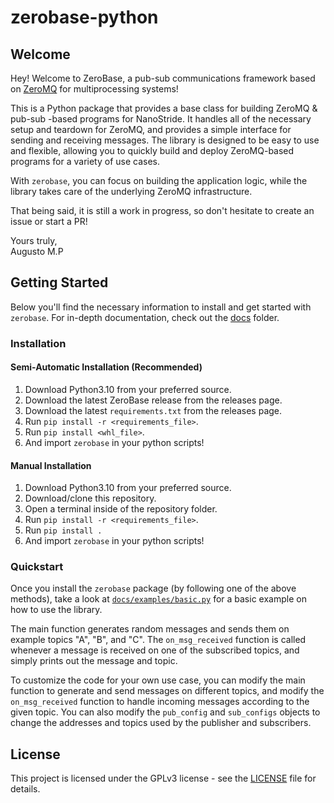 # zerobase-python

## Welcome

Hey! Welcome to ZeroBase, a pub-sub communications framework based on [ZeroMQ](https://zeromq.org/) for multiprocessing systems!

This is a Python package that provides a base class for building ZeroMQ & pub-sub -based programs for NanoStride. It handles all of the necessary setup and teardown for ZeroMQ, and provides a simple interface for sending and receiving messages. The library is designed to be easy to use and flexible, allowing you to quickly build and deploy ZeroMQ-based programs for a variety of use cases.

With `zerobase`, you can focus on building the application logic, while the library takes care of the underlying ZeroMQ infrastructure.

That being said, it is still a work in progress, so don't hesitate to create an issue or start a PR!

Yours truly, <br>
Augusto M.P

## Getting Started

Below you'll find the necessary information to install and get started with `zerobase`. For in-depth documentation, check out the [docs](docs/index.md) folder.

### Installation

#### Semi-Automatic Installation (Recommended)

1. Download Python3.10 from your preferred source.
2. Download the latest ZeroBase release from the releases page.
3. Download the latest `requirements.txt` from the releases page.
4. Run `pip install -r <requirements_file>`.
5. Run `pip install <whl_file>`.
6. And import `zerobase` in your python scripts!

#### Manual Installation

1. Download Python3.10 from your preferred source.
2. Download/clone this repository.
3. Open a terminal inside of the repository folder.
4. Run `pip install -r <requirements_file>`.
5. Run `pip install .`
6. And import `zerobase` in your python scripts!

### Quickstart

Once you install the `zerobase` package (by following one of the above methods), take a look at [`docs/examples/basic.py`](docs/examples/basic.py) for a basic example on how to use the library.

The main function generates random messages and sends them on example topics "A", "B", and "C". The `on_msg_received` function is called whenever a message is received on one of the subscribed topics, and simply prints out the message and topic.

To customize the code for your own use case, you can modify the main function to generate and send messages on different topics, and modify the `on_msg_received` function to handle incoming messages according to the given topic. You can also modify the `pub_config` and `sub_configs` objects to change the addresses and topics used by the publisher and subscribers.

## License

This project is licensed under the GPLv3 license - see the [LICENSE](LICENSE) file for details.
